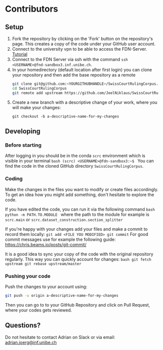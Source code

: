 # Contributors

## Setup

1. Fork the repository by clicking on the 'Fork' button on the repository's page. This creates a copy of the code under your GitHub user account.
1. Connect to the university vpn to be able to access the FDN-Server. [Tutorial](https://www.unibe.ch/university/campus_and_infrastructure/rund_um_computer/internetzugang/access_to_internal_resources_via_vpn/index_eng.html)
1. Connect to the FDN Server via ssh with the command `ssh <USERNAME>@fnd-sandbox3.inf.unibe.ch`.
1. In your homedirectory (default location after first login) you can clone your repository and then add the base repository as a remote
    ```bash
    git clone git@github.com:<YOURGITHUBHANDLE>/SwissCourtRulingCorpus.git
    cd SwissCourtRulingCorpus
    git remote add upstream https://github.com/JoelNiklaus/SwissCourtRulingCorpus.git
    ``` 
1. Create a new branch with a descriptive change of your work, where you will make your changes:
    ```
    git checkout -b a-descriptive-name-for-my-changes
    ```


## Developing

### Before starting
After logging in you should be in the conda `scrc` environment which is visible in your terminal 
    ```bash
    (scrc) <USERNAME>@fdn-sandbox3:~$
    ``` 
You can find the code in the cloned GitHub directory `SwissCourtRulingCorpus`.


### Coding

Make the changes in the files you want to modify or create files accordingly. To get an idea how you might add something, don't hesitate to explore the code.

If you have edited the code, you can run it via the following command 
    ```bash
    python -m PATH.TO.MODULE
    ```
where the path to the module for example is `scrc.main` or `scrc.dataset_construction.section_splitter`

If you're happy with your changes add your files and make a commit to record them locally:
    ```
    git add <FILE YOU MODIFIED>
    git commit
    ```
For good commit messages use for example the following guide: https://chris.beams.io/posts/git-commit/

It is a good idea to sync your copy of the code with the original repository regularly. This way you can quickly account for changes:
    ```bash
    git fetch upstream
    git rebase upstream/master
    ```


### Pushing your code

Push the changes to your account using:
    
```bash
git push -u origin a-descriptive-name-for-my-changes
```

Then you can go to to your GitHub Repository and click on Pull Request, where your codes gets reviewed.

## Questions?

Do not hesitate to contact Adrian on Slack or via email: adrian.joerg@inf.unibe.ch
